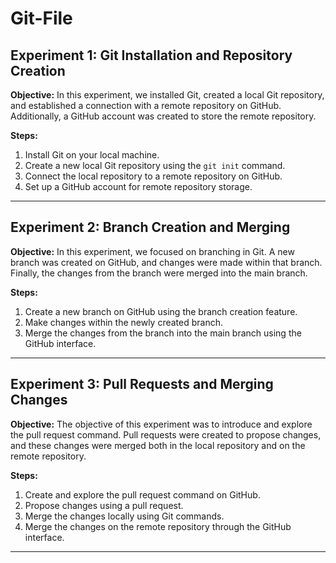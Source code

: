 # Git-File

## Experiment 1: Git Installation and Repository Creation

**Objective:**
In this experiment, we installed Git, created a local Git repository, and established a connection with a remote repository on GitHub. Additionally, a GitHub account was created to store the remote repository.

**Steps:**
1. Install Git on your local machine.
2. Create a new local Git repository using the `git init` command.
3. Connect the local repository to a remote repository on GitHub.
4. Set up a GitHub account for remote repository storage.

---

## Experiment 2: Branch Creation and Merging

**Objective:**
In this experiment, we focused on branching in Git. A new branch was created on GitHub, and changes were made within that branch. Finally, the changes from the branch were merged into the main branch.

**Steps:**
1. Create a new branch on GitHub using the branch creation feature.
2. Make changes within the newly created branch.
3. Merge the changes from the branch into the main branch using the GitHub interface.

---

## Experiment 3: Pull Requests and Merging Changes

**Objective:**
The objective of this experiment was to introduce and explore the pull request command. Pull requests were created to propose changes, and these changes were merged both in the local repository and on the remote repository.

**Steps:**
1. Create and explore the pull request command on GitHub.
2. Propose changes using a pull request.
3. Merge the changes locally using Git commands.
4. Merge the changes on the remote repository through the GitHub interface.

---

